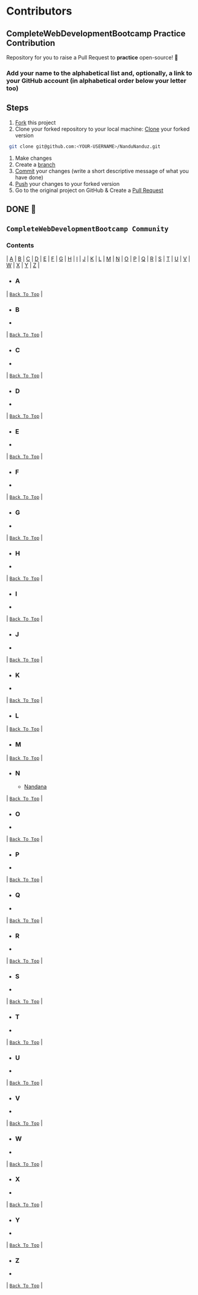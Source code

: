 # Contributors

## CompleteWebDevelopmentBootcamp Practice Contribution

Repository for you to raise a Pull Request to **practice** open-source! 🎉

### Add your name to the alphabetical list and, optionally, a link to your GitHub account (in alphabetical order below your letter too)

## Steps

1. [Fork](https://help.github.com/articles/fork-a-repo/) this project
2. Clone your forked repository to your local machine:
[Clone](https://help.github.com/articles/fork-a-repo/#step-2-create-a-local-clone-of-your-fork) your forked version
```bash
 git clone git@github.com:<YOUR-USERNAME>/NanduNanduz.git
```
1. Make changes
2. Create a [branch](https://docs.github.com/en/pull-requests/collaborating-with-pull-requests/proposing-changes-to-your-work-with-pull-requests/about-branches#working-with-branches)
3. [Commit](https://help.github.com/articles/adding-a-file-to-a-repository-using-the-command-line/) your changes (write a short descriptive message of what you have done)
4. [Push](https://help.github.com/articles/pushing-to-a-remote/) your changes to your forked version
5. Go to the original project on GitHub & Create a [Pull Request](https://help.github.com/articles/about-pull-requests/)

## DONE 🥳

## `CompleteWebDevelopmentBootcamp Community`

### **Contents**

| [A](#a) | [B](#b) | [C](#c) | [D](#d) | [E](#e) | [F](#f) | [G](#g) | [H](#h) | [I](#i) | [J](#j) | [K](#k) | [L](#l) | [M](#m) | [N](#n) | [O](#o)
| [P](#p) | [Q](#q) | [R](#r) | [S](#s) | [T](#t) | [U](#u) | [V](#v) | [W](#w) | [X](#x) | [Y](#y) | [Z](#z) |

- ### **A**

 | [`Back To Top`](#contents) |

- ### **B**
- 
| [`Back To Top`](#contents) |
- ### **C**
- 
| [`Back To Top`](#contents) |
- ### **D**
- 
| [`Back To Top`](#contents) |
- ### **E**
- 
| [`Back To Top`](#contents) |
- ### **F**
- 
| [`Back To Top`](#contents) |
- ### **G**
- 
| [`Back To Top`](#contents) |
- ### **H**
- 
| [`Back To Top`](#contents) |
- ### **I**
- 
| [`Back To Top`](#contents) |
- ### **J**
-   
| [`Back To Top`](#contents) |
- ### **K**
- 
| [`Back To Top`](#contents) |
- ### **L**
 
| [`Back To Top`](#contents) |
- ### **M**

| [`Back To Top`](#contents) |
- ### **N**
  - [Nandana](https://github.com/NanduNanduz)
    
| [`Back To Top`](#contents) |
- ### **O**
- 
| [`Back To Top`](#contents) |
- ### **P**
- 
| [`Back To Top`](#contents) |
- ### **Q**
- 
| [`Back To Top`](#contents) |
- ### **R**    
- 
| [`Back To Top`](#contents) |
- ### **S**
- 
| [`Back To Top`](#contents) |
- ### **T**
- 
 | [`Back To Top`](#contents) |
- ### **U**
- 
| [`Back To Top`](#contents) |
- ### **V**
- 
| [`Back To Top`](#contents) |
- ### **W**
- 
| [`Back To Top`](#contents) |
- ### **X**
- 
| [`Back To Top`](#contents) |
- ### **Y**
- 
| [`Back To Top`](#contents) |
- ### **Z**
- 
| [`Back To Top`](#contents) |


